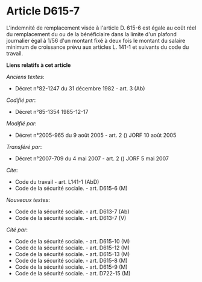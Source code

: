 # Article D615-7

L'indemnité de remplacement visée à l'article D. 615-6 est égale au coût réel du remplacement du ou de la bénéficiaire dans
la limite d'un plafond journalier égal à 1/56 d'un montant fixé à deux fois le montant du salaire minimum de croissance prévu
aux articles L. 141-1 et suivants du code du travail.

**Liens relatifs à cet article**

_Anciens textes_:

  - Décret n°82-1247 du 31 décembre 1982 - art. 3 (Ab)

_Codifié par_:

  - Décret n°85-1354 1985-12-17

_Modifié par_:

  - Décret n°2005-965 du 9 août 2005 - art. 2 () JORF 10 août 2005

_Transféré par_:

  - Décret n°2007-709 du 4 mai 2007 - art. 2 () JORF 5 mai 2007

_Cite_:

  - Code du travail - art. L141-1 (AbD)
  - Code de la sécurité sociale. - art. D615-6 (M)

_Nouveaux textes_:

  - Code de la sécurité sociale. - art. D613-7 (Ab)
  - Code de la sécurité sociale. - art. D613-7 (V)

_Cité par_:

  - Code de la sécurité sociale. - art. D615-10 (M)
  - Code de la sécurité sociale. - art. D615-12 (M)
  - Code de la sécurité sociale. - art. D615-13 (M)
  - Code de la sécurité sociale. - art. D615-8 (M)
  - Code de la sécurité sociale. - art. D615-9 (M)
  - Code de la sécurité sociale. - art. D722-15 (M)
